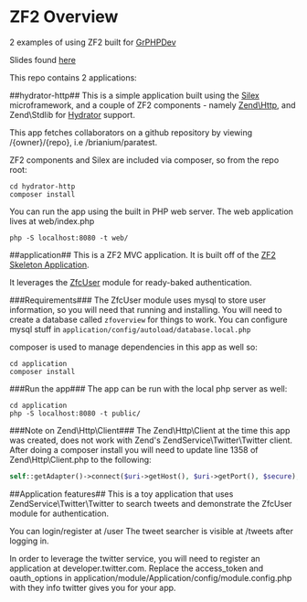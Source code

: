 ZF2 Overview
============

2 examples of using ZF2 built for [GrPHPDev](http://www.meetup.com/GrPhpDev/)

Slides found [here](http://slid.es/brianscaturro/zend-framework-2)

This repo contains 2 applications:

##hydrator-http##
This is a simple application built using the [Silex](http://silex.sensiolabs.org/) microframework, and a couple of ZF2 components - namely [Zend\Http](http://framework.zend.com/manual/2.2/en/modules/zend.http.html), and Zend\Stdlib for [Hydrator](http://framework.zend.com/manual/2.2/en/modules/zend.stdlib.hydrator.html) support.

This app fetches collaborators on a github repository by viewing /{owner}/{repo}, i.e /brianium/paratest.

ZF2 components and Silex are included via composer, so from the repo root:

```
cd hydrator-http
composer install
```

You can run the app using the built in PHP web server. The web application lives at web/index.php

```
php -S localhost:8080 -t web/
```

##application##
This is a ZF2 MVC application. It is built off of the [ZF2 Skeleton Application](https://github.com/zendframework/ZendSkeletonApplication). 

It leverages the [ZfcUser](https://github.com/ZF-Commons/ZfcUser) module for ready-baked authentication.

###Requirements###
The ZfcUser module uses mysql to store user information, so you will need that running and installing. You will need to create a database called `zfoverview` for things to work. You can configure mysql stuff in `application/config/autoload/database.local.php`

composer is used to manage dependencies in this app as well so:

```
cd application
composer install
```

###Run the app###
The app can be run with the local php server as well:

```
cd application
php -S localhost:8080 -t public/
```

###Note on Zend\Http\Client###
The Zend\Http\Client at the time this app was created, does not work with Zend's ZendService\Twitter\Twitter client. After doing a composer install you will need to update line 1358 of Zend\Http\Client.php to the following:

```php
self::getAdapter()->connect($uri->getHost(), $uri->getPort(), $secure);
```

##Application features##
This is a toy application that uses ZendService\Twitter\Twitter to search tweets and demonstrate the ZfcUser module for authentication.

You can login/register at /user
The tweet searcher is visible at /tweets after logging in.

In order to leverage the twitter service, you will need to register an application at developer.twitter.com. Replace the access_token and oauth_options in application/module/Application/config/module.config.php with they info twitter gives you for your app.